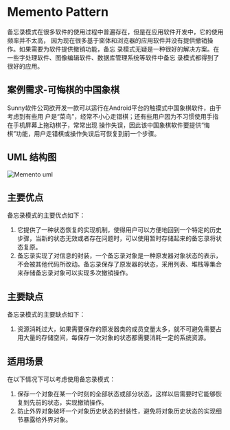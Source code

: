 # Memento Pattern
<p>备忘录模式在很多软件的使用过程中普遍存在，但是在应用软件开发中，它的使用频率并不太高，
因为现在很多基于窗体和浏览器的应用软件并没有提供撤销操作。如果需要为软件提供撤销功能，备忘
录模式无疑是一种很好的解决方案。在一些字处理软件、图像编辑软件、数据库管理系统等软件中备忘
录模式都得到了很好的应用。</p>

## 案例需求-可悔棋的中国象棋
        
<p>Sunny软件公司欲开发一款可以运行在Android平台的触摸式中国象棋软件，由于考虑到有些用
户是“菜鸟”，经常不小心走错棋；还有些用户因为不习惯使用手指在手机屏幕上拖动棋子，常常出现
操作失误，因此该中国象棋软件要提供“悔棋”功能，用户走错棋或操作失误后可恢复到前一个步骤。</p>

## UML 结构图
![Memento uml](https://github.com/SunnyMarkLiu/Awesome-Design-Patterns/blob/master/BehavioralPattern/Memento/memento.jpg)

## 主要优点

备忘录模式的主要优点如下：

1. 它提供了一种状态恢复的实现机制，使得用户可以方便地回到一个特定的历史步骤，当新的状态无效或者存在问题时，可以使用暂时存储起来的备忘录将状态复原。
2. 备忘录实现了对信息的封装，一个备忘录对象是一种原发器对象状态的表示，不会被其他代码所改动。备忘录保存了原发器的状态，采用列表、堆栈等集合来存储备忘录对象可以实现多次撤销操作。

## 主要缺点

备忘录模式的主要缺点如下：

1. 资源消耗过大，如果需要保存的原发器类的成员变量太多，就不可避免需要占用大量的存储空间，每保存一次对象的状态都需要消耗一定的系统资源。

## 适用场景

在以下情况下可以考虑使用备忘录模式：

1. 保存一个对象在某一个时刻的全部状态或部分状态，这样以后需要时它能够恢复到先前的状态，实现撤销操作。
2. 防止外界对象破坏一个对象历史状态的封装性，避免将对象历史状态的实现细节暴露给外界对象。
 